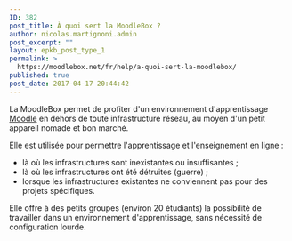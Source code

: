 ```yaml
---
ID: 382
post_title: À quoi sert la MoodleBox ?
author: nicolas.martignoni.admin
post_excerpt: ""
layout: epkb_post_type_1
permalink: >
  https://moodlebox.net/fr/help/a-quoi-sert-la-moodlebox/
published: true
post_date: 2017-04-17 20:44:42
---
```

La MoodleBox permet de profiter d'un environnement d'apprentissage <a href="https://moodle.org/" target="_blank">Moodle</a> en dehors de toute infrastructure réseau, au moyen d'un petit appareil nomade et bon marché.

Elle est utilisée pour permettre l'apprentissage et l'enseignement en ligne :
<ul>
 	<li>là où les infrastructures sont inexistantes ou insuffisantes ;</li>
 	<li>là où les infrastructures ont été détruites (guerre) ;</li>
 	<li>lorsque les infrastructures existantes ne conviennent pas pour des projets spécifiques.</li>
</ul>
Elle offre à des petits groupes (environ 20 étudiants) la possibilité de travailler dans un environnement d'apprentissage, sans nécessité de configuration lourde.